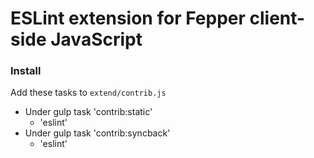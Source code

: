 # ESLint extension for Fepper client-side JavaScript

### Install
Add these tasks to `extend/contrib.js`

* Under gulp task 'contrib:static'
  * 'eslint'
* Under gulp task 'contrib:syncback'
  * 'eslint'
